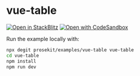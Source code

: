 # vue-table

[![Open in StackBlitz](https://developer.stackblitz.com/img/open_in_stackblitz.svg)](https://stackblitz.com/github/prosekit/examples/tree/master/vue-table)
[![Open with CodeSandbox](https://assets.codesandbox.io/github/button-edit-lime.svg)](https://codesandbox.io/p/sandbox/github/prosekit/examples/tree/master/vue-table)

Run the example locally with:

```bash
npx degit prosekit/examples/vue-table vue-table
cd vue-table
npm install
npm run dev
```
